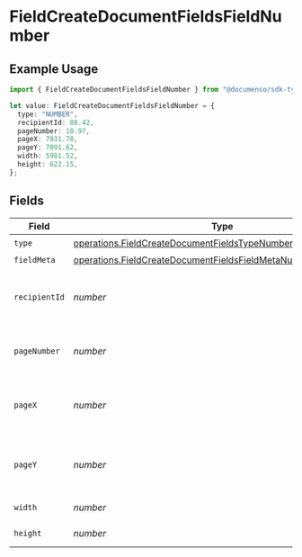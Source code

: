 # FieldCreateDocumentFieldsFieldNumber

## Example Usage

```typescript
import { FieldCreateDocumentFieldsFieldNumber } from "@documenso/sdk-typescript/models/operations";

let value: FieldCreateDocumentFieldsFieldNumber = {
  type: "NUMBER",
  recipientId: 88.42,
  pageNumber: 18.97,
  pageX: 7031.78,
  pageY: 7091.62,
  width: 5981.52,
  height: 622.15,
};
```

## Fields

| Field                                                                                                                                            | Type                                                                                                                                             | Required                                                                                                                                         | Description                                                                                                                                      |
| ------------------------------------------------------------------------------------------------------------------------------------------------ | ------------------------------------------------------------------------------------------------------------------------------------------------ | ------------------------------------------------------------------------------------------------------------------------------------------------ | ------------------------------------------------------------------------------------------------------------------------------------------------ |
| `type`                                                                                                                                           | [operations.FieldCreateDocumentFieldsTypeNumberRequestBody1](../../models/operations/fieldcreatedocumentfieldstypenumberrequestbody1.md)         | :heavy_check_mark:                                                                                                                               | N/A                                                                                                                                              |
| `fieldMeta`                                                                                                                                      | [operations.FieldCreateDocumentFieldsFieldMetaNumberRequestBody](../../models/operations/fieldcreatedocumentfieldsfieldmetanumberrequestbody.md) | :heavy_minus_sign:                                                                                                                               | N/A                                                                                                                                              |
| `recipientId`                                                                                                                                    | *number*                                                                                                                                         | :heavy_check_mark:                                                                                                                               | The ID of the recipient to create the field for.                                                                                                 |
| `pageNumber`                                                                                                                                     | *number*                                                                                                                                         | :heavy_check_mark:                                                                                                                               | The page number the field will be on.                                                                                                            |
| `pageX`                                                                                                                                          | *number*                                                                                                                                         | :heavy_check_mark:                                                                                                                               | The X coordinate of where the field will be placed.                                                                                              |
| `pageY`                                                                                                                                          | *number*                                                                                                                                         | :heavy_check_mark:                                                                                                                               | The Y coordinate of where the field will be placed.                                                                                              |
| `width`                                                                                                                                          | *number*                                                                                                                                         | :heavy_check_mark:                                                                                                                               | The width of the field.                                                                                                                          |
| `height`                                                                                                                                         | *number*                                                                                                                                         | :heavy_check_mark:                                                                                                                               | The height of the field.                                                                                                                         |